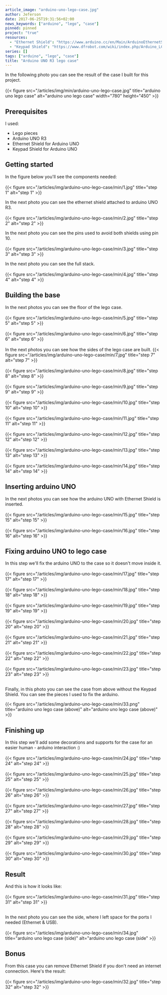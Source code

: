```yaml
---
article_image: "arduino-uno-lego-case.jpg"
author: Jeferson
date: 2017-06-25T19:31:56+02:00
news_keywords: ["arduino", "lego", "case"]
pinned: pinned
project: "true"
resources:
  - "Ethernet Shield": "https://www.arduino.cc/en/Main/ArduinoEthernetShieldV1"
  - "Keypad Shield": "https://www.dfrobot.com/wiki/index.php/Arduino_LCD_KeyPad_Shield_(SKU:_DFR0009)"
series: []
tags: ["arduino", "lego", "case"]
title: "Arduino UNO R3 lego case"
---
```


In the following photo you can see the result of the case I built for this project.
<br/><br/>
{{< figure src="/articles/img/min/arduino-uno-lego-case.jpg"
title="arduino uno lego case" alt="arduino uno lego case"
width="780" height="450" >}}

<!--more-->

## Prerequisites
I used:

* Lego pieces
* Arduino UNO R3
* Ethernet Shield for Arduino UNO
* Keypad Shield for Arduino UNO

## Getting started
In the figure below you'll see the components needed:
<br/><br/>
{{< figure src="/articles/img/arduino-uno-lego-case/min/1.jpg" title="step 1" alt="step 1" >}}

In the next photo you can see the ethernet shield attached to arduino UNO R3.
<br/><br/>
{{< figure src="/articles/img/arduino-uno-lego-case/min/2.jpg" title="step 2" alt="step 2" >}}

In the next photo you can see the pins used to avoid both shields using pin 10.
<br/><br/>
{{< figure src="/articles/img/arduino-uno-lego-case/min/3.jpg" title="step 3" alt="step 3" >}}

In the next photo you can see the full stack.
<br/><br/>
{{< figure src="/articles/img/arduino-uno-lego-case/min/4.jpg" title="step 4" alt="step 4" >}}

## Building the base
In the next photos you can see the floor of the lego case.
<br/><br/>
{{< figure src="/articles/img/arduino-uno-lego-case/min/5.jpg" title="step 5" alt="step 5" >}}
<br/><br/>
{{< figure src="/articles/img/arduino-uno-lego-case/min/6.jpg" title="step 6" alt="step 6" >}}
<br/><br/>
In the next photos you can see how the sides of the lego case are built.
{{< figure src="/articles/img/arduino-uno-lego-case/min/7.jpg" title="step 7" alt="step 7" >}}
<br/><br/>
{{< figure src="/articles/img/arduino-uno-lego-case/min/8.jpg" title="step 8" alt="step 8" >}}
<br/><br/>
{{< figure src="/articles/img/arduino-uno-lego-case/min/9.jpg" title="step 9" alt="step 9" >}}
<br/><br/>
{{< figure src="/articles/img/arduino-uno-lego-case/min/10.jpg" title="step 10" alt="step 10" >}}
<br/><br/>
{{< figure src="/articles/img/arduino-uno-lego-case/min/11.jpg" title="step 11" alt="step 11" >}}
<br/><br/>
{{< figure src="/articles/img/arduino-uno-lego-case/min/12.jpg" title="step 12" alt="step 12" >}}
<br/><br/>
{{< figure src="/articles/img/arduino-uno-lego-case/min/13.jpg" title="step 13" alt="step 13" >}}
<br/><br/>
{{< figure src="/articles/img/arduino-uno-lego-case/min/14.jpg" title="step 14" alt="step 14" >}}

## Inserting arduino UNO
In the next photos you can see how the arduino UNO with Ethernet Shield is inserted.
<br/><br/>
{{< figure src="/articles/img/arduino-uno-lego-case/min/15.jpg" title="step 15" alt="step 15" >}}
<br/><br/>
{{< figure src="/articles/img/arduino-uno-lego-case/min/16.jpg" title="step 16" alt="step 16" >}}

## Fixing arduino UNO to lego case
In this step we'll fix the arduino UNO to the case so it doesn't move inside it.
<br/><br/>
{{< figure src="/articles/img/arduino-uno-lego-case/min/17.jpg" title="step 17" alt="step 17" >}}
<br/><br/>
{{< figure src="/articles/img/arduino-uno-lego-case/min/18.jpg" title="step 18" alt="step 18" >}}
<br/><br/>
{{< figure src="/articles/img/arduino-uno-lego-case/min/19.jpg" title="step 19" alt="step 19" >}}
<br/><br/>
{{< figure src="/articles/img/arduino-uno-lego-case/min/20.jpg" title="step 20" alt="step 20" >}}
<br/><br/>
{{< figure src="/articles/img/arduino-uno-lego-case/min/21.jpg" title="step 21" alt="step 21" >}}
<br/><br/>
{{< figure src="/articles/img/arduino-uno-lego-case/min/22.jpg" title="step 22" alt="step 22" >}}
<br/><br/>
{{< figure src="/articles/img/arduino-uno-lego-case/min/23.jpg" title="step 23" alt="step 23" >}}
<br/><br/>

Finally, in this photo you can see the case from above without the Keypad Shield. You can see the pieces I used
to fix the arduino.

{{< figure src="/articles/img/arduino-uno-lego-case/min/33.png" title="arduino uno lego case (above)" alt="arduino uno lego case (above)" >}}

## Finishing up
In this step we'll add some decorations and supports for the case for an easier
human - arduino interaction :)
<br/><br/>
{{< figure src="/articles/img/arduino-uno-lego-case/min/24.jpg" title="step 24" alt="step 24" >}}
<br/><br/>
{{< figure src="/articles/img/arduino-uno-lego-case/min/25.jpg" title="step 25" alt="step 25" >}}
<br/><br/>
{{< figure src="/articles/img/arduino-uno-lego-case/min/26.jpg" title="step 26" alt="step 26" >}}
<br/><br/>
{{< figure src="/articles/img/arduino-uno-lego-case/min/27.jpg" title="step 27" alt="step 27" >}}
<br/><br/>
{{< figure src="/articles/img/arduino-uno-lego-case/min/28.jpg" title="step 28" alt="step 28" >}}
<br/><br/>
{{< figure src="/articles/img/arduino-uno-lego-case/min/29.jpg" title="step 29" alt="step 29" >}}
<br/><br/>
{{< figure src="/articles/img/arduino-uno-lego-case/min/30.jpg" title="step 30" alt="step 30" >}}

## Result
And this is how it looks like:
<br/><br/>
{{< figure src="/articles/img/arduino-uno-lego-case/min/31.jpg" title="step 31" alt="step 31" >}}
<br/><br/>

In the next photo you can see the side, where I left space for the ports I needed (Ethernet & USB).
<br/><br/>
{{< figure src="/articles/img/arduino-uno-lego-case/min/34.jpg" title="arduino uno lego case (side)" alt="arduino uno lego case (side" >}}

## Bonus
From this case you can remove Ethernet Shield if you don't need an internet connection.
Here's the result:
<br/><br/>
{{< figure src="/articles/img/arduino-uno-lego-case/min/32.jpg" title="step 32" alt="step 32" >}}
